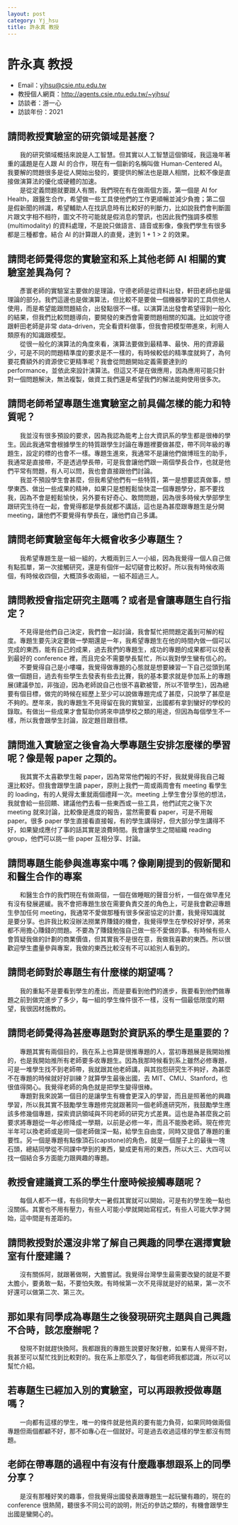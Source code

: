 ```yaml
---
layout: post
category: Yj_hsu
title: 許永真 教授
---
```


#  許永真 教授

- Email：yjhsu@csie.ntu.edu.tw
- 教授個人網頁：<http://agents.csie.ntu.edu.tw/~yjhsu/>
- 訪談者：游一心
- 訪談年份：2021

## 請問教授實驗室的研究領域是甚麼？
&emsp;&emsp;我的研究領域概括來說是人工智慧。但其實以人工智慧這個領域，我這幾年著重的議題是在人跟 AI 的合作，現在有一個新的名稱叫做 Human-Centered AI。我要解的問題很多是從人開始出發的，要提供的解法也是跟人相關，比較不像是直接做演算法的優化或硬體的加速。<br>&emsp;&emsp;是從定義問題就要跟人有關，我們現在有在做兩個方面，第一個是 AI for Health，跟醫生合作，希望做一些工具使他們的工作更順暢並減少負擔；第二個是假新聞的辨識，希望輔助人在找訊息時有比較好的判斷力，比如說我們會判斷圖片跟文字相不相符，圖文不符可能就是假消息的警訊，也因此我們強調多模態 (multimodality) 的資料處理，不是說只做語言、語音或影像，像我們學生有很多都是三種都會。結合 AI 的計算跟人的直覺，達到 1 + 1 > 2 的效果。

## 請問老師覺得您的實驗室和系上其他老師 AI 相關的實驗室差異為何？
&emsp;&emsp;彥寰老師的實驗室主要做的是理論，守德老師是從資料出發，軒田老師也是偏理論的部分。我們這邊也是做演算法，但比較不是要做一個機器學習的工具供他人使用，而是希望能跟問題結合，出發點很不一樣。以演算法出發會希望得到一般化的結果，但我們比較問題導向，要開發的東西會需要問題相關的知識。比如說守德跟軒田老師是非常 data-driven，完全看資料做事，但我會把模型帶進來，利用人類原有的知識跟模型。<br>&emsp;&emsp;從很一般化的演算法的角度來看，演算法要做到最精準、最快、用的資源最少，可是不同的問題精準度的要求是不一樣的，有時候較低的精準度就夠了，為何要花費額外的資源使它更精準呢？我會從問題開始定義需要達到的 performance，並依此來設計演算法。但這又不是在做應用，因為應用可能只針對一個問題解決，無法複製，做資工我們還是希望我們的解法能夠使用很多次。

## 請問老師希望專題生進實驗室之前具備怎樣的能力和特質呢？
&emsp;&emsp;我並沒有很多預設的要求，因為我認為能考上台大資訊系的學生都是很棒的學生。因此我通常會根據學生的特質跟學生討論在專題裡要做甚麼，帶不同年級的專題生，設定的標的也會不一樣。專題生進來，我通常不是讓他們做博班生的助手，我通常是直接帶，不是透過學長帶，可是我會讓他們跟一兩個學長合作，也就是他們平常有問題，有人可以問，我也會直接跟他們討論。<br>&emsp;&emsp;我並不預設學生會甚麼，但我希望他們有一些特質，第一是想要認真做事，想學東西、做出一些成果的精神，如果只是想輕鬆愉快混一個專題學分，那不要找我，因為不會是輕鬆愉快，另外要有好奇心、敢問問題，因為很多時候大學部學生跟研究生待在一起，會覺得都是學長就都不講話，這也是為甚麼跟專題生是分開 meeting，讓他們不要覺得有學長在，讓他們自己多講。

## 請問老師實驗室每年大概會收多少專題生？
&emsp;&emsp;我希望專題生是一組一組的，大概兩到三人一小組，因為我覺得一個人自己做有點孤單，第一次接觸研究，還是有個伴一起切磋會比較好。所以我有時候收兩個，有時候收四個，大概頂多收兩組，一組不超過三人。

## 請問教授會指定研究主題嗎？或者是會讓專題生自行指定？
&emsp;&emsp;不見得是他們自己決定，我們會一起討論，我會幫忙把問題定義到可解的程度。專題生要先決定要做一學期還是一年，我希望專題生在他的時間內做一個可以完成的東西，能有自己的成果，過去我們的專題生，成功的專題的成果都可以發表到最好的 conference 裡，而且完全不需要學長幫忙，所以我對學生蠻有信心的。<br>&emsp;&emsp;不要覺得自己是小嘍囉，我覺得做專題的心態就是想要練習一下自己從頭到尾做一個題目，過去有些學生去發表有些去比賽，我的基本要求就是參加系上的專題展(建議參加，非強迫，因為老師說自己也很不喜歡被管，所以不管學生)，因為總要有個目標，做完的時候在經歷上至少可以說做專題完成了甚麼，只說學了甚麼是不夠的。歷年來，我的專題生不見得留在我的實驗室，出國都有拿到蠻好的學校的錄取。有做出一些成果才會幫助你將來申請學校之類的用途，但因為每個學生不一樣，所以我會跟學生討論，設定題目跟目標。

## 請問進入實驗室之後會為大學專題生安排怎麼樣的學習呢？像是報 paper 之類的。
&emsp;&emsp;我其實不太喜歡學生報 paper，因為常常他們報的不好，我就覺得我自己報還比較好。但我會跟學生讀 paper，原則上我們一周或兩周會有 meeting 看學生的 loading，有的人覺得太重就兩個禮拜一次。meeting 上學生會分享他的想法，我就會給一些回饋、建議他們去看一些東西或一些工具，他們試完之後下次 meeting 就來討論，比較像是進度的報告，當然需要看 paper，可是不用報 paper。很多 paper 學生直接看直接報，有的學生講得好，但大部分學生講得不好，如果變成應付了事的話其實是浪費時間。我會讓學生之間組織 reading group，他們可以挑一些 paper 互相分享、討論。

## 請問專題生能參與進專案中嗎？像剛剛提到的假新聞和和醫生合作的專案
&emsp;&emsp;和醫生合作的我們現在有做兩個，一個在做睡眠的聲音分析，一個在做早產兒有沒有發展遲緩。我不會把專題生放在需要負責交差的角色上，可是我會歡迎專題生參加任何 meeting，我通常不愛做那種有很多保密協定的計畫，我覺得知識就是要分享。也許我比較沒辦法撈業界賺錢的機會，我覺得學生在學校好好學，將來都不用擔心賺錢的問題。不要為了賺錢勉強自己做一些不愛做的事。有時候有些人會質疑我做的計劃的商業價值，但其實我不是很在意，我做我喜歡的東西。所以很歡迎學生盡量參與專案，我做的東西比較沒有不可以給別人看到的。

## 請問老師對於專題生有什麼樣的期望嗎？
&emsp;&emsp;我的重點不是要看到學生的產出，而是要看到他們的進步，我要看到他們做專題之前到做完進步了多少，每一組的學生條件很不一樣，沒有一個最低限度的期望，我很因材施教的。

## 請問老師覺得為甚麼專題對於資訊系的學生是重要的？
&emsp;&emsp;專題其實有兩個目的，我在系上也算是很推專題的人，當初專題展是我開始推的，也是我開始推所有老師要多收專題生。因為我那時候看到系上雖然必修專題，可是一堆學生找不到老師帶，我就跟其他老師講，與其抱怨研究生不夠好，為甚麼不在專題的時候就好好訓練？就算學生最後出國，去 MIT、CMU、Stanford，也很值得開心。我覺得老師的角色就是把學生變得很棒。<br>&emsp;&emsp;專題對我來說第一個目的是讓學生有機會更深入的學習，而且是照著他的興趣學習，所以我其實不鼓勵學生專題修完就跟著同一個老師進研究所，我鼓勵學生應該多修幾個專題，探索資訊領域與不同老師的研究方式差異。這也是為甚麼我之前要求將專題從一年必修降成一學期，以前是必修一年，而且不能換老師。現在修完半年可以換老師或是同一個老師做深一點，給學生自由度，同時又提倡了專題的重要性。另一個是專題有點像頂石(capstone)的角色，就是一個屋子上的最後一塊石頭，總結同學從不同課中學到的東西，變成更有用的東西，所以大三、大四可以找一個結合多方面能力跟興趣的專題。

## 教授會建議資工系的學生什麼時候接觸專題呢？
&emsp;&emsp;每個人都不一樣，有些同學大一暑假其實就可以開始，可是有的學生晚一點也沒關係。其實也不用有壓力，有些人可能小學就開始寫程式，有些人可能大學才開始，這中間是有差距的。

## 請問教授對於還沒非常了解自己興趣的同學在選擇實驗室有什麼建議？
&emsp;&emsp;沒有關係阿，就跟著做啊，大膽嘗試。我覺得台灣學生最需要改變的就是不要太膽小，要勇敢一點，不要怕失敗。有時候第一次不見得就是好的結果，第一次不好還可以做第二次、第三次。

## 那如果有同學成為專題生之後發現研究主題與自己興趣不合時，該怎麼辦呢？
&emsp;&emsp;發現不對就趕快換阿。我都跟我的專題生說要好聚好散，如果有人覺得不對，我甚至可以幫忙找到比較對的。我在系上那麼久了，每個老師我都認識，所以可以幫忙介紹。

## 若專題生已經加入別的實驗室，可以再跟教授做專題嗎？
&emsp;&emsp;一向都有這樣的學生，唯一的條件就是他真的要有能力負荷，如果同時做兩個專題但兩個都顧不好，那不如專心在一個就好。可是過去收過這樣的學生都沒有問題。

## 老師在帶專題的過程中有沒有什麼趣事想跟系上的同學分享？
&emsp;&emsp;是沒有那種好笑的趣事，但我覺得出國發表跟專題生一起玩蠻有趣的，現在的 conference 很熱鬧，聽很多不同公司的說明，附近的參訪之類的，有機會跟學生出國是蠻開心的。
